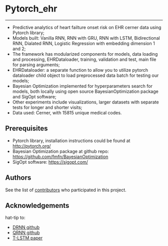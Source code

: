 # Pytorch_ehr
***************** 
* Predictive analytics of heart failture onset risk on EHR cerner data using Pytorch library;
* Models built: Vanilla RNN, RNN with GRU, RNN with LSTM, Bidirectional RNN, Dialated RNN, Logistic Regression with embedding dimension 1 and 2;
* The framework has modularized components for models, data loading and processing, EHRDataloader, training, validation and test, main file for parsing arguments;
* EHRDataloader: a separate function to allow you to utilize pytorch dataloader child object to load preprocessed data batch for testing our models;
* Bayesian Optimization implemented for hyperparameters search for models, both locally using open source BayesianOptimization package and SigOpt software; 
* Other experiments include visualizations, larger datasets with separate tests for longer and shorter visits;
* Data used: Cerner, with 15815 unique medical codes. 

## Prerequisites

* Pytorch library, installation instructions could be found at <http://pytorch.org/> 
* Bayesian Optimization package at github repo: <https://github.com/fmfn/BayesianOptimization>
* SigOpt software: <https://sigopt.com/> 

## Authors

See the list of [contributors]( https://github.com/ZhiGroup/pytorch_ehr/graphs/contributors) who participated in this project.

## Acknowledgements
hat-tip to:
* [DRNN github](https://github.com/zalandoresearch/pt-dilate-rnn)
* [QRNN github](https://github.com/salesforce/pytorch-qrnn)
* [T-LSTM paper](http://biometrics.cse.msu.edu/Publications/MachineLearning/Baytasetal_PatientSubtypingViaTimeAwareLSTMNetworks.pdf)



